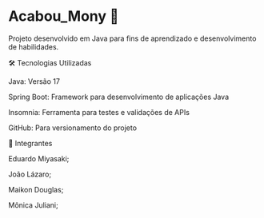 # Acabou_Mony 🥇
Projeto desenvolvido em Java para fins de aprendizado e desenvolvimento de habilidades.


🛠️ Tecnologias Utilizadas

Java: Versão 17

Spring Boot: Framework para desenvolvimento de aplicações Java

Insomnia: Ferramenta para testes e validações de APIs

GitHub: Para versionamento do projeto


👥 Integrantes 

Eduardo Miyasaki;

João Lázaro;

Maikon Douglas;

Mônica Juliani;


